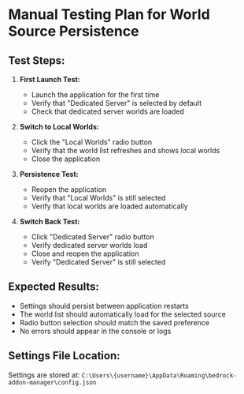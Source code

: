 # Manual Testing Plan for World Source Persistence

## Test Steps:

1. **First Launch Test:**
   - Launch the application for the first time
   - Verify that "Dedicated Server" is selected by default
   - Check that dedicated server worlds are loaded

2. **Switch to Local Worlds:**
   - Click the "Local Worlds" radio button
   - Verify that the world list refreshes and shows local worlds
   - Close the application

3. **Persistence Test:**
   - Reopen the application
   - Verify that "Local Worlds" is still selected
   - Verify that local worlds are loaded automatically

4. **Switch Back Test:**
   - Click "Dedicated Server" radio button
   - Verify dedicated server worlds load
   - Close and reopen the application
   - Verify "Dedicated Server" is still selected

## Expected Results:
- Settings should persist between application restarts
- The world list should automatically load for the selected source
- Radio button selection should match the saved preference
- No errors should appear in the console or logs

## Settings File Location:
Settings are stored at: `C:\Users\{username}\AppData\Roaming\bedrock-addon-manager\config.json`